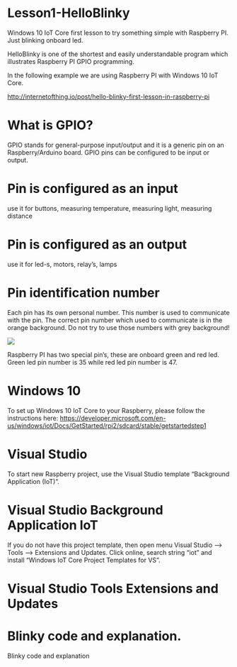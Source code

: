 # Lesson1-HelloBlinky
Windows 10 IoT Core first lesson to try something simple with Raspberry PI. Just blinking onboard led.

HelloBlinky is one of the shortest and easily understandable program which illustrates Raspberry PI GPIO programming.

In the following example we are using Raspberry PI with Windows 10 IoT Core.

http://internetofthing.io/post/hello-blinky-first-lesson-in-raspberry-pi

# What is GPIO?

GPIO stands for general-purpose input/output and it is a generic pin on an Raspberry/Arduino board. GPIO pins can be configured to be input or output.

# Pin is configured as an input

use it for buttons, measuring temperature, measuring light,  measuring distance 

# Pin is configured as an output

use it for led-s, motors, relay’s, lamps

# Pin identification number

Each pin has its own personal number. This number is used to communicate with the pin. The correct pin number which used to communicate is in the orange background. Do not try to use those numbers with grey background!

<img src="http://internetofthing.io/posts/files/9f2da784-623e-4753-b521-59ea81b6f2c3.png" />

Raspberry PI has two special pin’s, these are onboard green and red led. Green led pin number is 35 while red led pin number is 47.

# Windows 10

To set up Windows 10 IoT Core to your Raspberry, please follow the instructions here: https://developer.microsoft.com/en-us/windows/iot/Docs/GetStarted/rpi2/sdcard/stable/getstartedstep1 

# Visual Studio

To start new Raspberry project, use the Visual Studio template “Background Application (IoT)”.

# Visual Studio Background Application IoT

If you do not have this project template, then open menu Visual Studio –> Tools –> Extensions and Updates. Click online, search string “iot” and install “Windows IoT Core Project Templates for VS”.

# Visual Studio Tools Extensions and Updates


# Blinky code and explanation.

Blinky code and explanation

